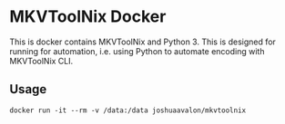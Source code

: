 # MKVToolNix Docker

This is docker contains MKVToolNix and Python 3. This is designed for running for automation, i.e. using Python to automate encoding with MKVToolNix CLI.

## Usage

```
docker run -it --rm -v /data:/data joshuaavalon/mkvtoolnix
```